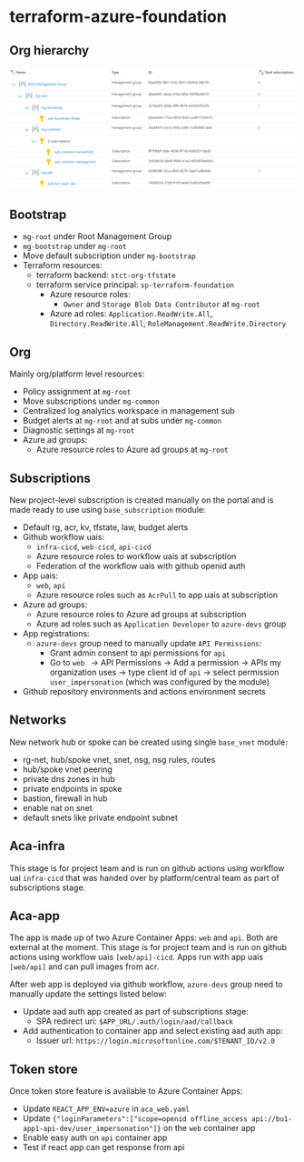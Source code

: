 # terraform-azure-foundation

## Org hierarchy

![Alt text](images/org_hierarchy.png)

## Bootstrap
- ```mg-root``` under Root Management Group
- ```mg-bootstrap``` under ```mg-root```
- Move default subscription under ```mg-bootstrap```
- Terraform resources:
    - terraform backend: ```stct-org-tfstate```
    - terraform service principal: ```sp-terraform-foundation```
        - Azure resource roles: 
            - ```Owner``` and ```Storage Blob Data Contributor``` at ```mg-root```
        - Azure ad roles: ```Application.ReadWrite.All```, ```Directory.ReadWrite.All```, ```RoleManagement.ReadWrite.Directory```

## Org
Mainly org/platform level resources:
- Policy assignment at ```mg-root```
- Move subscriptions under ```mg-common```
- Centralized log analytics workspace in management sub
- Budget alerts at ```mg-root``` and at subs under ```mg-common```
- Diagnostic settings at ```mg-root```
- Azure ad groups:
    - Azure resource roles to Azure ad groups at ```mg-root```

## Subscriptions
New project-level subscription is created manually on the portal and is made ready to use using ```base_subscription``` module:
- Default rg, acr, kv, tfstate, law, budget alerts
- Github workflow uais: 
    - ```infra-cicd```, ```web-cicd```, ```api-cicd```
    - Azure resource roles to workflow uais at subscription
    - Federation of the workflow uais with github openid auth
- App uais:
    - ```web```, ```api``` 
    - Azure resource roles such as ```AcrPull``` to app uais at subscription 
- Azure ad groups:
    - Azure resource roles to Azure ad groups at subscription
    - Azure ad roles such as ```Application Developer``` to ```azure-devs``` group
- App registrations:
    - ```azure-devs``` group need to manually update ```API Permissions```:
        - Grant admin consent to api permissions for ```api```
        - Go to ```web ``` -> API Permissions -> Add a permission -> APIs my organization uses -> type client id of ```api``` -> select permission ```user_impersonation``` (which was configured by the module)
- Github repository environments and actions environment secrets

## Networks
New network hub or spoke can be created using single ```base_vnet``` module:
- rg-net, hub/spoke vnet, snet, nsg, nsg rules, routes
- hub/spoke vnet peering
- private dns zones in hub
- private endpoints in spoke 
- bastion, firewall in hub
- enable nat on snet
- default snets like private endpoint subnet

## Aca-infra
This stage is for project team and is run on github actions using workflow uai ```infra-cicd``` that was handed over by platform/central team as part of subscriptions stage.

## Aca-app
The app is made up of two Azure Container Apps: ```web``` and ```api```. Both are external at the moment. This stage is for project team and is run on github actions using workflow uais ```[web/api]-cicd```. Apps run with app uais ```[web/api]``` and can pull images from acr. 

After web app is deployed via github workflow, ```azure-devs``` group need to manually update the settings listed below:
- Update aad auth app created as part of subscriptions stage:
    - SPA redirect uri: ```$APP_URL/.auth/login/aad/callback```
- Add authentication to container app and select existing aad auth app:
    - Issuer url: ```https://login.microsoftonline.com/$TENANT_ID/v2.0```

## Token store
Once token store feature is available to Azure Container Apps:
- Update ```REACT_APP_ENV=azure``` in ```aca_web.yaml```
- Update ```{"loginParameters":["scope=openid offline_access api://bu1-app1-api-dev/user_impersonation"]}``` on the ```web``` container app
- Enable easy auth on ```api``` container app
- Test if react app can get response from api